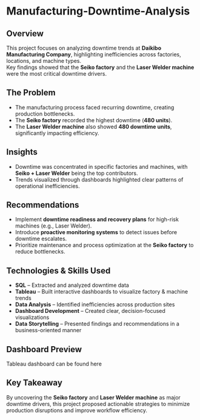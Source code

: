 # Manufacturing-Downtime-Analysis
## Overview
This project focuses on analyzing downtime trends at **Daikibo Manufacturing Company**, highlighting inefficiencies across factories, locations, and machine types.  
Key findings showed that the **Seiko factory** and the **Laser Welder machine** were the most critical downtime drivers.
## The Problem
- The manufacturing process faced recurring downtime, creating production bottlenecks.  
- The **Seiko factory** recorded the highest downtime (**480 units**).  
- The **Laser Welder machine** also showed **480 downtime units**, significantly impacting efficiency.
## Insights
- Downtime was concentrated in specific factories and machines, with **Seiko + Laser Welder** being the top contributors.  
- Trends visualized through dashboards highlighted clear patterns of operational inefficiencies.
## Recommendations
- Implement **downtime readiness and recovery plans** for high-risk machines (e.g., Laser Welder).  
- Introduce **proactive monitoring systems** to detect issues before downtime escalates.  
- Prioritize maintenance and process optimization at the **Seiko factory** to reduce bottlenecks.  
##  Technologies & Skills Used
- **SQL** – Extracted and analyzed downtime data  
- **Tableau** – Built interactive dashboards to visualize factory & machine trends  
- **Data Analysis** – Identified inefficiencies across production sites  
- **Dashboard Development** – Created clear, decision-focused visualizations  
- **Data Storytelling** – Presented findings and recommendations in a business-oriented manner  
##  Dashboard Preview
Tableau dashboard can be found here 
## Key Takeaway
By uncovering the **Seiko factory** and **Laser Welder machine** as major downtime drivers, this project proposed actionable strategies to minimize production disruptions and improve workflow efficiency.
